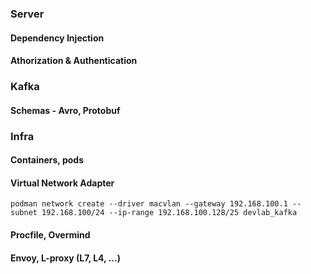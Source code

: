 ### Server

#### Dependency Injection

#### Athorization & Authentication

### Kafka

#### Schemas - Avro, Protobuf

### Infra

#### Containers, pods

#### Virtual Network Adapter

```shell
podman network create --driver macvlan --gateway 192.168.100.1 --subnet 192.168.100/24 --ip-range 192.168.100.128/25 devlab_kafka
```

#### Procfile, Overmind

#### Envoy, L-proxy (L7, L4, ...)

